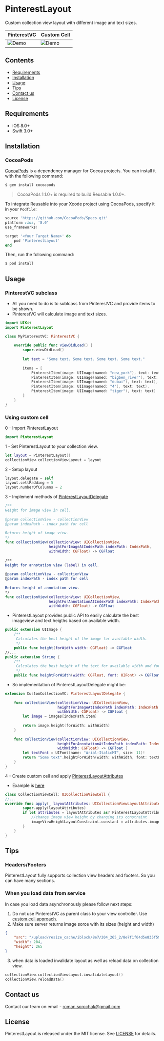 # PinterestLayout

Custom collection view layout with different image and text sizes. 


|             PinterestVC         |         Custom Cell          |
|---------------------------------|------------------------------|
|![Demo](https://github.com/MagicLab-team/PinterestLayout/blob/master/PinterestLayoutExample/DemoAssets/Demo_1.gif)|![Demo](https://github.com/MagicLab-team/PinterestLayout/blob/master/PinterestLayoutExample/DemoAssets/Demo_2.gif)|

## Contents
- [Requirements](#requirements)
- [Installation](#installation)
- [Usage](#usage)
- [Tips](#tips)
- [Contact us](#contact-us)
- [License](#license)


## Requirements

- iOS 8.0+
- Swift 3.0+

## Installation

### CocoaPods

[CocoaPods](http://cocoapods.org) is a dependency manager for Cocoa projects. You can install it with the following command:

```bash
$ gem install cocoapods
```

> CocoaPods 1.1.0+ is required to build Reusable 1.0.0+.

To integrate Reusable into your Xcode project using CocoaPods, specify it in your `Podfile`:

```ruby
source 'https://github.com/CocoaPods/Specs.git'
platform :ios, '8.0'
use_frameworks!

target '<Your Target Name>' do
    pod 'PinterestLayout'
end
```

Then, run the following command:

```bash
$ pod install
```

## Usage

### PinterestVC subclass

- All you need to do is to sublcass from PinterestVC and provide items to be shown.
- PinterestVC will calculate image and text sizes.

```swift
import UIKit
import PinterestLayout

class MyPinterestVC: PinterestVC {
    
    override public func viewDidLoad() {
        super.viewDidLoad()
        
        let text = "Some text. Some text. Some text. Some text."
        
        items = [
            PinterestItem(image: UIImage(named: "new_york"), text: text),
            PinterestItem(image: UIImage(named: "bigben_river"), text: text),
            PinterestItem(image: UIImage(named: "dubai"), text: text),
            PinterestItem(image: UIImage(named: "4"), text: text),
            PinterestItem(image: UIImage(named: "tiger"), text: text)
        ]
    }
}
```

### Using custom cell

0 - Import PinterestLayout
```swift
import PinterestLayout
```

1 - Set PinterestLayout to your collection view.
```swift
let layout = PinterestLayout()
collectionView.collectionViewLayout = layout
```

2 - Setup layout 
```swift
layout.delegate = self
layout.cellPadding = 5
layout.numberOfColumns = 2
```

3 - Implement methods of [PinterestLayoutDelegate](https://github.com/MagicLab-team/PinterestLayout/blob/master/PinterestLayout/PinterestLayoutDelegate.swift)
```swift 
/**
Height for image view in cell.
     
@param collectionView - collectionView
@param indexPath - index path for cell
     
Returns height of image view.
*/
func collectionView(collectionView: UICollectionView,
                    heightForImageAtIndexPath indexPath: IndexPath,
                    withWidth: CGFloat) -> CGFloat
    
/**
Height for annotation view (label) in cell.
     
@param collectionView - collectionView
@param indexPath - index path for cell
     
Returns height of annotation view.
*/
func collectionView(collectionView: UICollectionView,
                    heightForAnnotationAtIndexPath indexPath: IndexPath,
                    withWidth: CGFloat) -> CGFloat
```

- PinterestLayout provides public API to easily calculate the best imageview and text heigths based on available width. 

```swift
public extension UIImage {
    /**
     Calculates the best height of the image for available width.
     */
    public func height(forWidth width: CGFloat) -> CGFloat
//...
public extension String {
    /**
     Calculates the best height of the text for available width and font used.
     */
    public func heightForWidth(width: CGFloat, font: UIFont) -> CGFloat 
```
- So implementation of PinterestLayoutDelegate might be:
```swift
extension CustomCollectionVC: PinterestLayoutDelegate {
    
    func collectionView(collectionView: UICollectionView,
                        heightForImageAtIndexPath indexPath: IndexPath,
                        withWidth: CGFloat) -> CGFloat {
        let image = images[indexPath.item]
        
        return image.height(forWidth: withWidth)
    }
    
    func collectionView(collectionView: UICollectionView,
                        heightForAnnotationAtIndexPath indexPath: IndexPath,
                        withWidth: CGFloat) -> CGFloat {
        let textFont = UIFont(name: "Arial-ItalicMT", size: 11)!                
        return "Some text".heightForWidth(width: withWidth, font: textFont)
    }
}
```

4 - Create custom cell and apply [PinterestLayoutAttributes](https://github.com/MagicLab-team/PinterestLayout/blob/master/PinterestLayout/PinterestLayoutAttributes.swift)
- Example is [here](https://github.com/MagicLab-team/PinterestLayout/blob/master/PinterestLayoutExample/CollectionViewCell.swift)
```swift
class CollectionViewCell: UICollectionViewCell {
//...
override func apply(_ layoutAttributes: UICollectionViewLayoutAttributes) {
        super.apply(layoutAttributes)
        if let attributes = layoutAttributes as? PinterestLayoutAttributes {
            //change image view height by changing its constraint
            imageViewHeightLayoutConstraint.constant = attributes.imageHeight
        }
    }
}
```

## Tips

### Headers/Footers

PinterestLayout fully supports collection view headers and footers. So you can have many sections.

### When you load data from service 

In case you load data asynchronously please follow next steps:

1. Do not use PinterestVC as parent class to your view controller. Use [custom cell approach](#using-custom-cell).
2. Make sure server returns image sorce with its sizes (height and width)
```json
{
    "src": "/upload/resize_cache/iblock/8e7/204_265_2/8e7f1f04d5e835f596ef33da74946847.jpg",
    "width": 204,
    "height": 265
}
```
3. when data is loaded invalidate layout as well as reload data on collection view.
```swift
collectionView.collectionViewLayout.invalidateLayout()
collectionView.reloadData()
```

## Contact us

Contact our team on email - roman.sorochak@gmail.com


## License

PinterestLayout is released under the MIT license. See [LICENSE](https://github.com/MagicLab-team/PinterestLayout/blob/master/LICENSE) for details.

